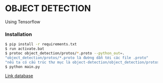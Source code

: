 # OBJECT DETECTION
Using Tensorflow 

### Installation


```sh
$ pip install -r requirements.txt 
$ run activate.bat 
$ protoc object_detection/protos/*.proto --python_out=.
"object_detection/protos/*.proto là đường dẫn tới các file .proto"
"nếu ta có cấu trúc thư mục là object-detection/object_detection/protos/*.proto thì sẽ làm như ví dụ"
$ python main.py
```


[Link database](https://github.com/tensorflow/models/blob/master/research/object_detection/g3doc/detection_model_zoo.md)
